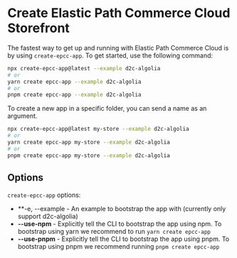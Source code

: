 # Create Elastic Path Commerce Cloud Storefront

The fastest way to get up and running with Elastic Path Commerce Cloud is by using `create-epcc-app`. To get started, use the following command:

```bash
npx create-epcc-app@latest --example d2c-algolia
# or
yarn create epcc-app --example d2c-algolia
# or
pnpm create epcc-app --example d2c-algolia
```

To create a new app in a specific folder, you can send a name as an argument.

```bash
npx create-epcc-app@latest my-store --example d2c-algolia
# or
yarn create epcc-app my-store --example d2c-algolia
# or
pnpm create epcc-app my-store --example d2c-algolia
```

## Options

`create-epcc-app` options:

- **-e, --example - An example to bootstrap the app with (currently only support d2c-algolia)
- **--use-npm** - Explicitly tell the CLI to bootstrap the app using npm. To bootstrap using yarn we recommend to run `yarn create epcc-app`
- **--use-pnpm** - Explicitly tell the CLI to bootstrap the app using pnpm. To bootstrap using pnpm we recommend running `pnpm create epcc-app`
